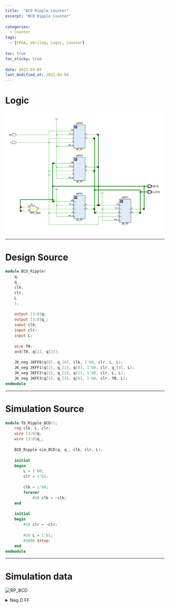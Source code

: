 ```yaml
---
title:  "BCD Ripple Counter"
excerpt: "BCD Ripple Counter"

categories:
  - Counter
tags:
  - [FPGA, Verilog, Logic, Counter]

toc: true
toc_sticky: true

date: 2022-03-03
last_modified_at: 2022-03-04
---
```


# Logic

![RP_BCD](/images/2022-03-03-RP_BCD/logic.png)

---

# Design Source

```verilog
module BCD_Ripple(
    q,
    q_,
    clk,
    clr,
    L
    );
    
    output [3:0]q;
    output [3:0]q_;
    input clk;
    input clr; 
    input L;
    
    wire T0;
    and(T0, q[1], q[2]);
     
    JK_neg JKFF0(q[0], q_[0], clk, 1'b0, clr, L, L);
    JK_neg JKFF1(q[1], q_[1], q[0], 1'b0, clr, q_[3], L);
    JK_neg JKFF2(q[2], q_[2], q[1], 1'b0, clr, L, L);
    JK_neg JKFF3(q[3], q_[3], q[0], 1'b0, clr, T0, L);
endmodule
```
---

# Simulation Source

```verilog
module Tb_Ripple_BCD();
    reg clk, L, clr;
    wire [3:0]q;
    wire [3:0]q_;
    
    BCD_Ripple sim_BCD(q, q_, clk, clr, L);
    
    initial
    begin
        L = 1'b0;
        clr = 1'b1;
        
        clk = 1'b0;
        forever
            #10 clk = ~clk;
    end
    
    initial
    begin
        #10 clr = ~clr;
        
        #20 L = 1'b1;
        #1000 $stop;
    end
endmodule
```
---

# Simulation data

![RP_BCD](/images/2022-01-31-RP_BCD/tb.png)

<details>
<summary>Neg D FF</summary>
<div markdown="1">

Neg D FF

```verilog
module JK_neg(
	q,
	q_,
	clk,
	pre,
	clr,
	j,
	k
	);
	
	output reg q;
    output q_;
	input clk;
	input pre;
	input clr;
	input j;
	input k;

    assign q_ = ~q;

	always@(negedge clk, posedge pre, posedge clr)
	begin
		if(pre == 1'b1) // pre
			q <= 1'b1;

		else if(clr == 1'b1) // clr
			q <= 1'b0;

		else
		begin
			case( { j, k } )
				2'b00: q <= q; 
				2'b01: q <= 1'b0;
				2'b10: q <= 1'b1;
				2'b11: q <= ~q;
			endcase
		end
	end
endmodule
```

</div>
</details>